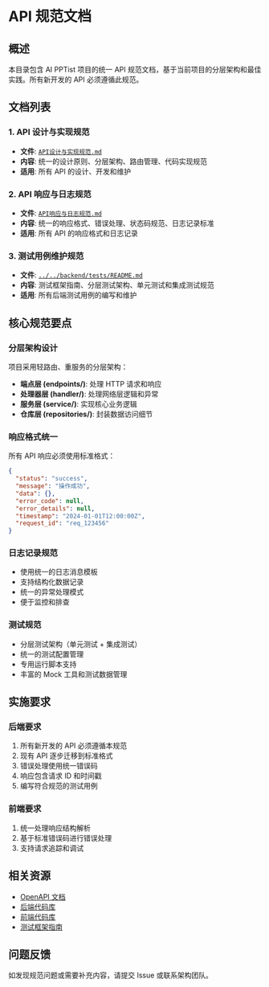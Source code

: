 # API 规范文档

## 概述

本目录包含 AI PPTist 项目的统一 API 规范文档，基于当前项目的分层架构和最佳实践。所有新开发的 API 必须遵循此规范。

## 文档列表

### 1. API 设计与实现规范
- **文件**: [`API设计与实现规范.md`](API设计与实现规范.md)
- **内容**: 统一的设计原则、分层架构、路由管理、代码实现规范
- **适用**: 所有 API 的设计、开发和维护

### 2. API 响应与日志规范
- **文件**: [`API响应与日志规范.md`](API响应与日志规范.md)
- **内容**: 统一的响应格式、错误处理、状态码规范、日志记录标准
- **适用**: 所有 API 的响应格式和日志记录

### 3. 测试用例维护规范
- **文件**: [`../../backend/tests/README.md`](../../backend/tests/README.md)
- **内容**: 测试框架指南、分层测试架构、单元测试和集成测试规范
- **适用**: 所有后端测试用例的编写和维护

## 核心规范要点

### 分层架构设计
项目采用轻路由、重服务的分层架构：
- **端点层 (endpoints/)**: 处理 HTTP 请求和响应
- **处理器层 (handler/)**: 处理网络层逻辑和异常
- **服务层 (service/)**: 实现核心业务逻辑
- **仓库层 (repositories/)**: 封装数据访问细节

### 响应格式统一
所有 API 响应必须使用标准格式：
```json
{
  "status": "success",
  "message": "操作成功",
  "data": {},
  "error_code": null,
  "error_details": null,
  "timestamp": "2024-01-01T12:00:00Z",
  "request_id": "req_123456"
}
```

### 日志记录规范
- 使用统一的日志消息模板
- 支持结构化数据记录
- 统一的异常处理模式
- 便于监控和排查

### 测试规范
- 分层测试架构（单元测试 + 集成测试）
- 统一的测试配置管理
- 专用运行脚本支持
- 丰富的 Mock 工具和测试数据管理

## 实施要求

### 后端要求
1. 所有新开发的 API 必须遵循本规范
2. 现有 API 逐步迁移到标准格式
3. 错误处理使用统一错误码
4. 响应包含请求 ID 和时间戳
5. 编写符合规范的测试用例

### 前端要求
1. 统一处理响应结构解析
2. 基于标准错误码进行错误处理
3. 支持请求追踪和调试

## 相关资源

- [OpenAPI 文档](http://localhost:8000/docs)
- [后端代码库](../backend/)
- [前端代码库](../frontend/)
- [测试框架指南](../../backend/tests/README.md)

## 问题反馈

如发现规范问题或需要补充内容，请提交 Issue 或联系架构团队。